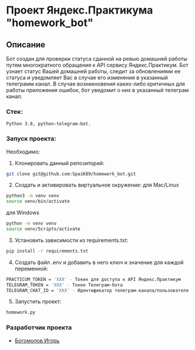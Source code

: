 # Проект Яндекс.Практикума "homework_bot"

## Описание
Бот создан для проверки статуса сданной на ревью домашней работы путем многократного обращения к API сервису Яндекс.Практикум. Бот узнает статус Вашей домашней работы, следит за обновлениями ее статуса и уведомляет Вас в случае его изменения в указанный телеграмм канал. В случае возникновения каких-либо критичных для работы приложения ошибок, бот уведомит о них в указанный телеграм канал.

### Стек:
```
Python 3.8, python-telegram-bot.
```

### Запуск проекта:
Необходимо:
1) Клонировать данный репозиторий:
```bash
git clone git@github.com:SpaiK89/homework_bot.git
```

2) Создать и активировать виртуальное окружение:
для Mac/Linux
```bash
python3 -m venv venv
source venv/bin/activate
```
для Windows
```bash
python -m venv venv
source venv/Scripts/activate
```

3) Установить зависимости из requirements.txt:
```bash
pip install -r requirements.txt
```

4) Создать файл .env и добавить в него ключ и значение для каждой переменной:
```bash
PRACTICUM_TOKEN = 'XXX' - Токен для доступа к API Яндекс.Практикум
TELEGRAM_TOKEN = 'XXX' - Токен Телеграм-бота
TELEGRAM_CHAT_ID = 'XXX' - Идентификатор телеграм-канала/пользователя
```

5) Запустить проект:
```bash
homework.py
```

### Разработчик проекта
- [Богомолов Игорь](https://github.com/SpaiK89)
